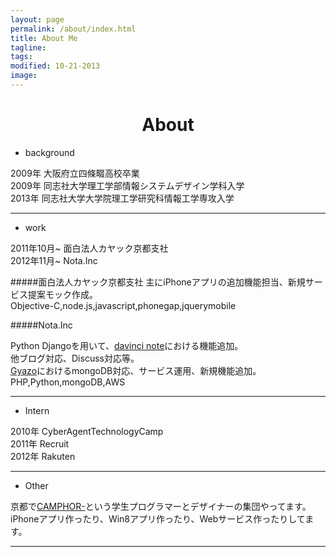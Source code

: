 ```yaml
---
layout: page
permalink: /about/index.html
title: About Me
tagline: 
tags:
modified: 10-21-2013
image:
---
```

<h1 style="text-align:center;">About
</h1>

* background

2009年 大阪府立四條畷高校卒業  
2009年 同志社大学理工学部情報システムデザイン学科入学  
2013年 同志社大学大学院理工学研究科情報工学専攻入学
       
---

* work

2011年10月~ 面白法人カヤック京都支社  
2012年11月~ Nota.Inc
		
#####面白法人カヤック京都支社
主にiPhoneアプリの追加機能担当、新規サービス提案モック作成。  
Objective-C,node.js,javascript,phonegap,jquerymobile

#####Nota.Inc
	
Python Djangoを用いて、[davinci note](http://davin.ci/)における機能追加。  
他ブログ対応、Discuss対応等。  
[Gyazo](http://gyazo.com)におけるmongoDB対応、サービス運用、新規機能追加。  
PHP,Python,mongoDB,AWS

---

* Intern

2010年 CyberAgentTechnologyCamp  
2011年 Recruit  
2012年 Rakuten


---


* Other

京都で[CAMPHOR-](http://camph.net)という学生プログラマーとデザイナーの集団やってます。  
iPhoneアプリ作ったり、Win8アプリ作ったり、Webサービス作ったりしてます。

---





	





	

	
